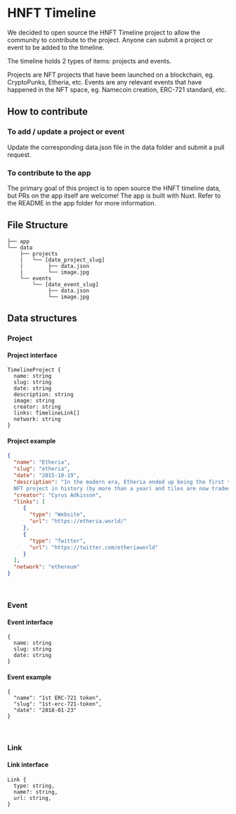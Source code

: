 # HNFT Timeline

We decided to open source the HNFT Timeline project to allow the community to contribute to the project.
Anyone can submit a project or event to be added to the timeline.

The timeline holds 2 types of items: projects and events.

Projects are NFT projects that have been launched on a blockchain, eg. CryptoPunks, Etheria, etc.
Events are any relevant events that have happened in the NFT space, eg. Namecoin creation, ERC-721 standard, etc.


## How to contribute

### To add / update a project or event
Update the corresponding data.json file in the data folder and submit a pull request.

### To contribute to the app
The primary goal of this project is to open source the HNFT timeline data, but PRs on the app itself are welcome!
The app is built with Nuxt. Refer to the README in the app folder for more information.



## File Structure
```
├── app
└── data
    ├── projects
    |   └── [date_project_slug]
    |        ├── data.json
    |        └── image.jpg
    └── events
        └── [date_event_slug]
             ├── data.json
             └── image.jpg
```

## Data structures

### Project
#### Project interface
```
TimelineProject {
  name: string
  slug: string
  date: string
  description: string
  image: string
  creator: string
  links: TimelineLink[]
  network: string
}
```

#### Project example
```json
{
  "name": "Etheria",
  "slug": "etheria",
  "date": "2015-10-19",
  "description": "In the modern era, Etheria ended up being the first true
  NFT project in history (by more than a year) and tiles are now traded on the Exchange page.",
  "creator": "Cyrus Adkisson",
  "links": [
     {
       "type": "Website",
       "url": "https://etheria.world/"
     },
     {
       "type": "Twitter",
       "url": "https://twitter.com/etheriaworld"
     }
  ],
  "network": "ethereum"
}

```
<br />

### Event
#### Event interface
```
{
  name: string
  slug: string
  date: string
}
```
#### Event example
```
{
  "name": "1st ERC-721 token",
  "slug": "1st-erc-721-token",
  "date": "2018-01-23"
}
```
<br />

### Link
#### Link interface
```
Link {
  type: string,
  name?: string,
  url: string,
}
```
